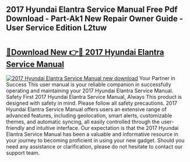 ## 2017 Hyundai Elantra Service Manual Free Pdf Download - Part-Ak1 New Repair Owner Guide - User Service Edition L2tuw

# <h2><a href="http://bc31884.oget.top/?id=2017+Hyundai+Elantra+Service+Manual">🔗Download New 👉🔴 2017 Hyundai Elantra Service Manual</a></h2>

[![2017 Hyundai Elantra Service Manual new download](https://i.imgur.com/5g1atiW.png)](http://bc31884.oget.top/?id=2017+Hyundai+Elantra+Service+Manual)
Your Partner in Success This user manual is your reliable companion in successfully operating and maintaining your 2017 Hyundai Elantra Service Manual. Safety First 2017 Hyundai Elantra Service Manual, Always This product is designed with safety in mind. Please follow all safety precautions. 2017 Hyundai Elantra Service Manual offers users an extensive range of advanced features, including geolocation, smart alerts, customizable themes, and automatic syncing, all easily controlled through the user-friendly and intuitive interface. Our expectation is that the 2017 Hyundai Elantra Service Manual has been a valuable and informative resource in your journey to becoming proficient in using your new gadget. Should you need any assistance or clarification, please do not hesitate to contact our support team.
